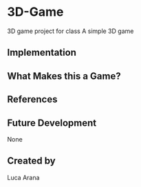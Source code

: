 # 3D-Game
3D game project for class
A simple 3D game

## Implementation

## What Makes this a Game?

## References

## Future Development
None

## Created by
Luca Arana
